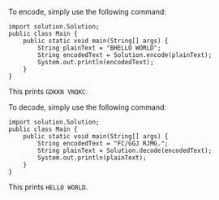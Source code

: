 To encode, simply use the following command:
```
import solution.Solution;
public class Main {
    public static void main(String[] args) {
        String plainText = "BHELLO WORLD";
        String encodedText = Solution.encode(plainText);
        System.out.println(encodedText);
    }
}
```
This prints ``GDKKN VNQKC``.

To decode, simply use the following command:
```
import solution.Solution;
public class Main {
    public static void main(String[] args) {
        String encodedText = "FC/GGJ RJMG.";
        String plainText = Solution.decode(encodedText);
        System.out.println(plainText);
    }
}
```
This prints ``HELLO WORLD``.